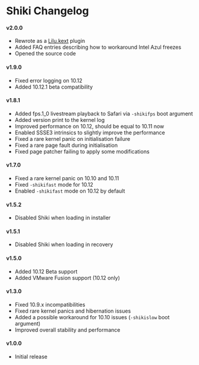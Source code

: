 Shiki Changelog
==================
#### v2.0.0
- Rewrote as a [Lilu.kext](https://github.com/vit9696/Lilu) plugin
- Added FAQ entries describing how to workaround Intel Azul freezes
- Opened the source code

#### v1.9.0
- Fixed error logging on 10.12
- Added 10.12.1 beta compatibility

#### v1.8.1
- Added fps.1_0 livestream playback to Safari via `-shikifps` boot argument
- Added version print to the kernel log
- Improved performance on 10.12, should be equal to 10.11 now
- Enabled SSSE3 intrinsics to slightly improve the performance
- Fixed a rare kernel panic on initialisation failure
- Fixed a rare page fault during initialisation
- Fixed page patcher failing to apply some modifications

#### v1.7.0
- Fixed a rare kernel panic on 10.10 and 10.11
- Fixed `-shikifast` mode for 10.12
- Enabled `-shikifast` mode on 10.12 by default

#### v1.5.2
- Disabled Shiki when loading in installer

#### v1.5.1
- Disabled Shiki when loading in recovery

#### v1.5.0
- Added 10.12 Beta support
- Added VMware Fusion support (10.12 only)

#### v1.3.0
- Fixed 10.9.x incompatibilities
- Fixed rare kernel panics and hibernation issues
- Added a possible workaround for 10.10 issues (`-shikislow` boot argument)
- Improved overall stability and performance

#### v1.0.0
- Initial release
